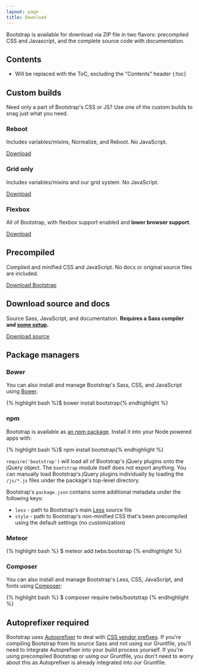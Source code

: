 ```yaml
---
layout: page
title: Download
---
```


Bootstrap is available for download via ZIP file in two flavors: precompiled CSS and Javascript, and the complete source code with documentation.

## Contents

* Will be replaced with the ToC, excluding the "Contents" header
{:toc}

## Custom builds

Need only a part of Bootstrap's CSS or JS? Use one of the custom builds to snag just what you need.

<div class="row">
  <div class="col-sm-4">
    <h3>Reboot</h3>
    <p>Includes variables/mixins, Normalize, and Reboot. No JavaScript.</p>
    <a class="btn btn-primary" href="#">Download</a>
  </div>
  <div class="col-sm-4">
    <h3>Grid only</h3>
    <p>Includes variables/mixins and our grid system. No JavaScript.</p>
    <a class="btn btn-primary" href="#">Download</a>
  </div>
  <div class="col-sm-4">
    <h3>Flexbox</h3>
    <p>All of Bootstrap, with flexbox support enabled and <strong>lower browser support</strong>.</p>
    <a class="btn btn-primary" href="#">Download</a>
  </div>
</div>

## Precompiled

Compiled and minified CSS and JavaScript. No docs or original source files are included.

<a href="{{ site.download.dist }}" class="btn btn-lg btn-outline" onclick="ga('send', 'event', 'Getting started', 'Download', 'Download compiled');">Download Bootstrap</a>

## Download source and docs

Source Sass, JavaScript, and documentation. **Requires a Sass compiler and [some setup](../compiling).**

<a href="{{ site.download.source }}" class="btn btn-lg btn-outline" onclick="ga('send', 'event', 'Getting started', 'Download', 'Download source');">Download source</a>

## Package managers

### Bower

You can also install and manage Bootstrap's Sass, CSS, and JavaScript using [Bower](http://bower.io).

{% highlight bash %}$ bower install bootstrap{% endhighlight %}

### npm

Bootstrap is available as [an npm package](https://www.npmjs.org/package/bootstrap). Install it into your Node powered apps with:

{% highlight bash %}$ npm install bootstrap{% endhighlight %}

`require('bootstrap')` will load all of Bootstrap's jQuery plugins onto the jQuery object. The `bootstrap` module itself does not export anything. You can manually load Bootstrap's jQuery plugins individually by loading the `/js/*.js` files under the package's top-level directory.

Bootstrap's `package.json` contains some additional metadata under the following keys:

- `less` - path to Bootstrap's main [Less](http://lesscss.org) source file
- `style` - path to Bootstrap's non-minified CSS that's been precompiled using the default settings (no customization)

### Meteor

{% highlight bash %}
$ meteor add twbs:bootstrap
{% endhighlight %}

### Composer

You can also install and manage Bootstrap's Less, CSS, JavaScript, and fonts using [Composer](https://getcomposer.org):

{% highlight bash %}
$ composer require twbs/bootstrap
{% endhighlight %}

## Autoprefixer required

Bootstrap uses [Autoprefixer](https://github.com/postcss/autoprefixer) to deal with [CSS vendor prefixes](http://webdesign.about.com/od/css/a/css-vendor-prefixes.htm). If you're compiling Bootstrap from its source Sass and not using our Gruntfile, you'll need to integrate Autoprefixer into your build process yourself. If you're using precompiled Bootstrap or using our Gruntfile, you don't need to worry about this as Autoprefixer is already integrated into our Gruntfile.
